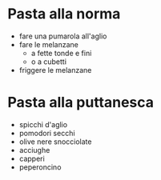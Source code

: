 # Pasta alla norma

* fare una pumarola all'aglio
* fare le melanzane
  * a fette tonde e fini
  * o a cubetti
* friggere le melanzane

# Pasta alla puttanesca

* spicchi d'aglio
* pomodori secchi
* olive nere snocciolate
* acciughe
* capperi
* peperoncino
